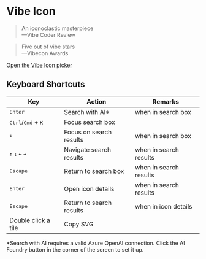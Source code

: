 # Vibe Icon

> An iconoclastic masterpiece  
> —Vibe Coder Review

> Five out of vibe stars  
> —Vibecon Awards

[Open the Vibe Icon picker](https://aipx-proto.github.io/vibe-icon/)

## Keyboard Shortcuts

| Key                                                 | Action                   | Remarks                |
| --------------------------------------------------- | ------------------------ | ---------------------- |
| <kbd>Enter</kbd>                                    | Search with AI\*         | when in search box     |
| <kbd>Ctrl</kbd>/<kbd>Cmd</kbd> + <kbd>K</kbd>       | Focus search box         |                        |
| <kbd>↓</kbd>                                        | Focus on search results  | when in search box     |
| <kbd>↑</kbd> <kbd>↓</kbd> <kbd>←</kbd> <kbd>→</kbd> | Navigate search results  | when in search results |
| <kbd>Escape</kbd>                                   | Return to search box     | when in search results |
| <kbd>Enter</kbd>                                    | Open icon details        | when in search results |
| <kbd>Escape</kbd>                                   | Return to search results | when in icon details   |
| Double click a tile                                 | Copy SVG                 |                        |

\*Search with AI requires a valid Azure OpenAI connection. Click the AI Foundry button in the corner of the screen to set it up.
